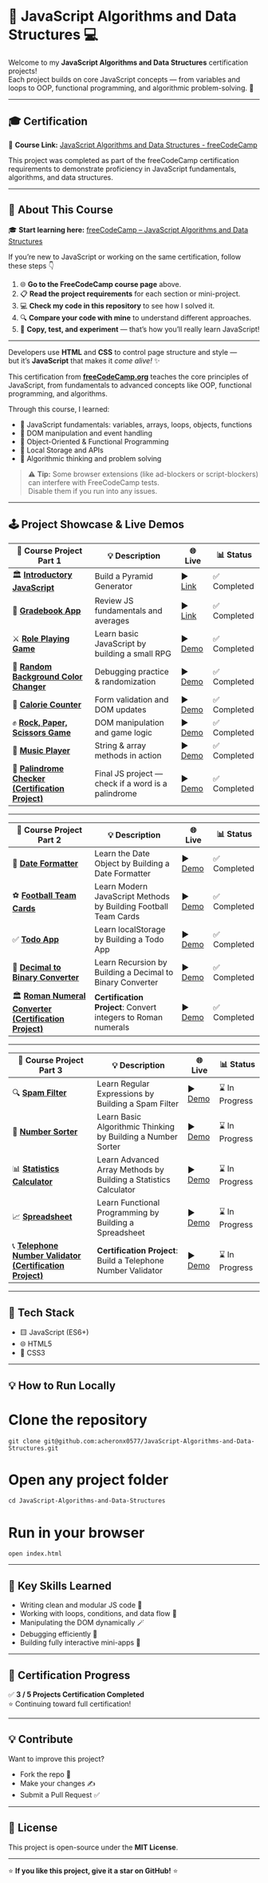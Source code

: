 # 🧠 JavaScript Algorithms and Data Structures 💻

Welcome to my **JavaScript Algorithms and Data Structures** certification projects!  
Each project builds on core JavaScript concepts — from variables and loops to OOP, functional programming, and algorithmic problem-solving. 🚀

---

## 🎓 Certification

🔗 **Course Link:** [JavaScript Algorithms and Data Structures - freeCodeCamp](https://www.freecodecamp.org/learn/javascript-algorithms-and-data-structures-v8)

This project was completed as part of the freeCodeCamp certification requirements to demonstrate proficiency in JavaScript fundamentals, algorithms, and data structures.

---

## 🧩 About This Course

🎓 **Start learning here:** [freeCodeCamp – JavaScript Algorithms and Data Structures](https://www.freecodecamp.org/learn/javascript-algorithms-and-data-structures-v8)

If you’re new to JavaScript or working on the same certification, follow these steps 👇  

1. 🌐 **Go to the FreeCodeCamp course page** above.  
2. 📋 **Read the project requirements** for each section or mini-project.  
3. 💻 **Check my code in this repository** to see how I solved it.  
4. 🔍 **Compare your code with mine** to understand different approaches.  
5. 🧠 **Copy, test, and experiment** — that’s how you’ll really learn JavaScript!  

---

Developers use **HTML** and **CSS** to control page structure and style —  
but it’s **JavaScript** that makes it *come alive!* ✨  

This certification from **[freeCodeCamp.org](https://www.freecodecamp.org/)** teaches the core principles of JavaScript, from fundamentals to advanced concepts like OOP, functional programming, and algorithms.  

Through this course, I learned:
- 🧮 JavaScript fundamentals: variables, arrays, loops, objects, functions  
- 🧱 DOM manipulation and event handling  
- 🧭 Object-Oriented & Functional Programming  
- 💾 Local Storage and APIs  
- 🧠 Algorithmic thinking and problem solving  

> ⚠️ **Tip:** Some browser extensions (like ad-blockers or script-blockers) can interfere with FreeCodeCamp tests.  
> Disable them if you run into any issues.

---

## 🕹️ Project Showcase & Live Demos

| 🧱 Course Project Part 1 | 💡 Description | 🌐 Live | 📊 Status |
|------------------|----------------|---------------|------------|
| 🏛️ [**Introductory JavaScript**](https://github.com/acheronx0577/JavaScript-Algorithms-and-Data-Structures/tree/main/Building%20a%20Pyramid%20Generator.js) | Build a Pyramid Generator | ▶️ [Link](https://github.com/acheronx0577/JavaScript-Algorithms-and-Data-Structures/tree/main/Building%20a%20Pyramid%20Generator.js) | ✅ Completed |
| 🧮 [**Gradebook App**](https://github.com/acheronx0577/JavaScript-Algorithms-and-Data-Structures/tree/main/Building%20a%20Gradebook%20App.js) | Review JS fundamentals and averages | ▶️ [Link](https://github.com/acheronx0577/JavaScript-Algorithms-and-Data-Structures/tree/main/Building%20a%20Gradebook%20App.js) | ✅ Completed |
| ⚔️ [**Role Playing Game**](https://github.com/acheronx0577/JavaScript-Role-Play-Game) | Learn basic JavaScript by building a small RPG | ▶️ [Demo](https://acheronx0577.github.io/JavaScript-Role-Play-Game) | ✅ Completed |
| 🎨 [**Random Background Color Changer**](https://github.com/acheronx0577/JavaScript-Random-Background-Color-Changer) | Debugging practice & randomization | ▶️ [Demo](https://acheronx0577.github.io/JavaScript-Random-Background-Color-Changer) | ✅ Completed |
| 🍎 [**Calorie Counter**](https://github.com/acheronx0577/JavaScript-Building-a-Calorie-Counter) | Form validation and DOM updates | ▶️ [Demo](https://acheronx0577.github.io/JavaScript-Building-a-Calorie-Counter) | ✅ Completed |
| ✊ [**Rock, Paper, Scissors Game**](https://github.com/acheronx0577/JavaScript-Building-a-Rock-Paper-Scissors-Game) | DOM manipulation and game logic | ▶️ [Demo](https://acheronx0577.github.io/JavaScript-Building-a-Rock-Paper-Scissors-Game) | ✅ Completed |
| 🎵 [**Music Player**](https://github.com/acheronx0577/JavaScript-Building-a-Music-Player) | String & array methods in action | ▶️ [Demo](https://acheronx0577.github.io/JavaScript-Building-a-Music-Player) | ✅ Completed |
| 🔁 [**Palindrome Checker (Certification Project)**](https://github.com/acheronx0577/JavaScript-Palindrome-Checker) | Final JS project — check if a word is a palindrome | ▶️ [Demo](https://acheronx0577.github.io/JavaScript-Palindrome-Checker) | ✅ Completed |

---

| 🧱 Course Project Part 2 | 💡 Description | 🌐 Live | 📊 Status |
|------------------|----------------|---------------|------------|
| 📅 [**Date Formatter**](https://github.com/acheronx0577/JavaScript-Building-a-Date-Formatter) | Learn the Date Object by Building a Date Formatter | ▶️ [Demo](https://acheronx0577.github.io/JavaScript-Building-a-Date-Formatter) | ✅ Completed |
| ⚽ [**Football Team Cards**](https://github.com/acheronx0577/JavaScript-Building-Football-Team-Cards) | Learn Modern JavaScript Methods by Building Football Team Cards | ▶️ [Demo](https://acheronx0577.github.io/JavaScript-Building-Football-Team-Cards) | ✅ Completed |
| ✅ [**Todo App**](https://github.com/acheronx0577/JavaScript-Building-a-ToDo-App) | Learn localStorage by Building a Todo App | ▶️ [Demo](https://acheronx0577.github.io/JavaScript-Building-a-ToDo-App) | ✅ Completed |
| 🔢 [**Decimal to Binary Converter**](https://github.com/acheronx0577/JavaScript-Building-a-Decimal-to-Binary-Converter) | Learn Recursion by Building a Decimal to Binary Converter | ▶️ [Demo](https://acheronx0577.github.io/JavaScript-Building-a-Decimal-to-Binary-Converter) | ✅ Completed |
| 🏛️ [**Roman Numeral Converter (Certification Project)**](https://github.com/acheronx0577/JavaScript-Build-a-Roman-Numeral-Converter-Project) | **Certification Project**: Convert integers to Roman numerals | ▶️ [Demo](https://acheronx0577.github.io/JavaScript-Build-a-Roman-Numeral-Converter-Project) | ✅ Completed |

---

| 🧱 Course Project Part 3 | 💡 Description | 🌐 Live | 📊 Status |
|--------------------------|----------------|---------|-----------|
| 🔍 [**Spam Filter**](https://github.com/acheronx0577/JavaScript-Building-a-Spam-Filter) | Learn Regular Expressions by Building a Spam Filter | ▶️ [Demo](https://acheronx0577.github.io/JavaScript-Building-a-Spam-Filter) | ⌛ In Progress |
| 🔢 [**Number Sorter**](https://github.com/acheronx0577/JavaScript-Building-a-Number-Sorter) | Learn Basic Algorithmic Thinking by Building a Number Sorter | ▶️ [Demo](https://acheronx0577.github.io/JavaScript-Building-a-Number-Sorter) | ⌛ In Progress |
| 📊 [**Statistics Calculator**](https://github.com/acheronx0577/JavaScript-Building-a-Statistics-Calculator) | Learn Advanced Array Methods by Building a Statistics Calculator | ▶️ [Demo](https://acheronx0577.github.io/JavaScript-Building-a-Statistics-Calculator) | ⌛ In Progress |
| 📈 [**Spreadsheet**](https://github.com/acheronx0577/JavaScript-Building-a-Spreadsheet) | Learn Functional Programming by Building a Spreadsheet | ▶️ [Demo](https://acheronx0577.github.io/JavaScript-Building-a-Spreadsheet) | ⌛ In Progress |
| 📞 [**Telephone Number Validator (Certification Project)**](https://github.com/acheronx0577/JavaScript-Build-a-Telephone-Number-Validator-Project) | **Certification Project**: Build a Telephone Number Validator | ▶️ [Demo](https://acheronx0577.github.io/JavaScript-Build-a-Telephone-Number-Validator-Project) | ⌛ In Progress |

---

## 🧰 Tech Stack

- 🟨 JavaScript (ES6+)
- 🌐 HTML5
- 🎨 CSS3  

---

## 💡 How to Run Locally

# Clone the repository
```
git clone git@github.com:acheronx0577/JavaScript-Algorithms-and-Data-Structures.git
```
# Open any project folder
```
cd JavaScript-Algorithms-and-Data-Structures
```
# Run in your browser
```
open index.html
```

---

## 🧠 Key Skills Learned

- Writing clean and modular JS code 🧩  
- Working with loops, conditions, and data flow 🔁  
- Manipulating the DOM dynamically 🪄  
- Debugging efficiently 🧹  
- Building fully interactive mini-apps 💪  

---

## 🏁 Certification Progress

✅ **3 / 5 Projects Certification Completed**  
⭐ Continuing toward full certification!

---

## 💡 Contribute

Want to improve this project?  
- Fork the repo 🍴  
- Make your changes ✍️  
- Submit a Pull Request ✅  

---

## 📜 License

This project is open-source under the **MIT License**.

---
⭐ **If you like this project, give it a star on GitHub!** ⭐
